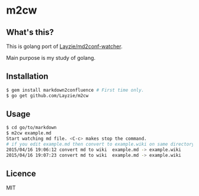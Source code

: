 # m2cw

## What's this?

This is golang port of [Layzie/md2conf-watcher](https://github.com/Layzie/md2conf-watcher).

Main purpose is my study of golang.

## Installation

```sh
$ gem install markdown2confluence # First time only.
$ go get github.com/Layzie/m2cw
```

## Usage

```sh
$ cd go/to/markdown
$ m2cw example.md
Start watching md file. <C-c> makes stop the command.
# if you edit example.md then convert to example.wiki on same directory
2015/04/16 19:06:12 convert md to wiki  example.md -> example.wiki
2015/04/16 19:07:23 convert md to wiki  example.md -> example.wiki
```

## Licence

MIT
